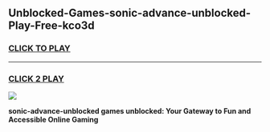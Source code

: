 
## Unblocked-Games-sonic-advance-unblocked-Play-Free-kco3d
<h3>
<a href="https://premium76.site?title=sonic-advance-unblocked&ref=20M">CLICK TO PLAY</a></h3>
<hr>

<h3>
<a href="https://premium76.site?title=sonic-advance-unblocked&ref=20M">CLICK 2 PLAY</a>
  
</h3>

<a href="https://premium76.site?title=sonic-advance-unblocked&ref=19M"><img src="https://clearcache.store/games.png"></a>


**sonic-advance-unblocked games unblocked: Your Gateway to Fun and Accessible Online Gaming**
